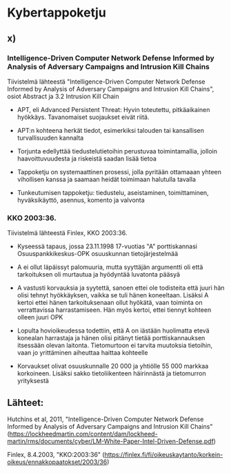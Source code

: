 # Kybertappoketju

## x)

### Intelligence-Driven Computer Network Defense Informed by Analysis of Adversary Campaigns and Intrusion Kill Chains

Tiivistelmä lähteestä "Intelligence-Driven Computer Network Defense Informed by Analysis of Adversary Campaigns and Intrusion Kill Chains", osiot Abstract ja 3.2 Intrusion Kill Chain

- APT, eli Advanced Persistent Threat: Hyvin toteutettu, pitkäaikainen hyökkäys. Tavanomaiset suojaukset eivät riitä.

- APT:n kohteena herkät tiedot, esimerkiksi talouden tai kansallisen turvallisuuden kannalta

- Torjunta edellyttää tiedustelutietoihin perustuvaa toimintamallia, jolloin haavoittuvuudesta ja riskeistä saadan lisää tietoa

- Tappoketju on systemaattinen prosessi, jolla pyritään ottamaaan yhteen vihollisen kanssa ja saamaan heidät toimimaan halutulla tavalla

- Tunkeutumisen tappoketju: tiedustelu, aseistaminen, toimittaminen, hyväksikäyttö, asennus, komento ja valvonta 



### KKO 2003:36.

Tiivistelmä lähteestä Finlex, KKO 2003:36.

- Kyseessä tapaus, jossa 23.11.1998 17-vuotias "A" porttiskannasi Osuuspankkikeskus-OPK osuuskunnan tietojärjestelmää

- A ei ollut läpäissyt palomuuria, mutta syyttäjän argumentti oli että tarkoituksen oli murtautua ja hyödyntää luvatonta pääsyä

- A vastusti korvauksia ja syytettä, sanoen ettei ole todisteita että juuri hän olisi tehnyt hyökkäyksen, vaikka se tuli hänen koneeltaan. Lisäksi A kertoi ettei hänen tarkoituksenaan ollut hyökätä, vaan toiminta on verrattavissa harrastamiseen. Hän myös kertoi, ettei tiennyt kohteen olleen juuri OPK

- Lopulta hovioikeudessa todettiin, että A on iästään huolimatta etevä konealan harrastaja ja hänen olisi pitänyt tietää porttiskannauksen itsessään olevan laitonta. Tietomurtoon ei tarvita muutoksia tietoihin, vaan jo yrittäminen aiheuttaa haittaa kohteelle

- Korvaukset olivat osuuskunnalle 20 000 ja yhtiölle 55 000 markkaa korkoineen. Lisäksi sakko tietoliikenteen häirinnästä ja tietomurron yrityksestä



## Lähteet:

Hutchins et al, 2011, "Intelligence-Driven Computer Network Defense Informed by Analysis of Adversary Campaigns and Intrusion Kill Chains"
 (https://lockheedmartin.com/content/dam/lockheed-martin/rms/documents/cyber/LM-White-Paper-Intel-Driven-Defense.pdf)

 Finlex, 8.4.2003, "KKO:2003:36" (https://finlex.fi/fi/oikeuskaytanto/korkein-oikeus/ennakkopaatokset/2003/36)
